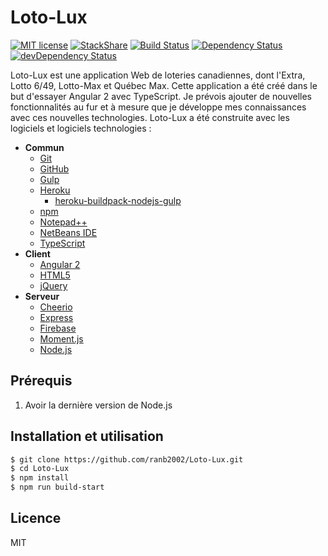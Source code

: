 # Loto-Lux
[![MIT license](http://img.shields.io/badge/license-MIT-brightgreen.svg)](http://opensource.org/licenses/MIT)
[![StackShare](http://img.shields.io/badge/tech-stack-0690fa.svg?style=flat)](http://stackshare.io/ranb2002/loto-lux)
[![Build Status](https://travis-ci.org/ranb2002/Loto-Lux.svg?branch=master)](https://travis-ci.org/ranb2002/Loto-Lux)
[![Dependency Status](https://david-dm.org/ranb2002/loto-lux.svg)](https://david-dm.org/ranb2002/loto-lux)
[![devDependency Status](https://david-dm.org/ranb2002/loto-lux/dev-status.svg)](https://david-dm.org/ranb2002/loto-lux#info=devDependencies)

Loto-Lux est une application Web de loteries canadiennes, dont l'Extra, Lotto 6/49, Lotto-Max et Québec Max. Cette application a été créé dans le but d'essayer Angular 2 avec TypeScript. Je prévois ajouter de nouvelles fonctionnalités au fur et à mesure que je développe mes connaissances avec ces nouvelles technologies. Loto-Lux a été construite avec les logiciels et logiciels technologies :

* **Commun**
  * [Git]
  * [GitHub]
  * [Gulp]
  * [Heroku]
    * [heroku-buildpack-nodejs-gulp](https://github.com/appstack/heroku-buildpack-nodejs-gulp)
  * [npm]
  * [Notepad++]
  * [NetBeans IDE]
  * [TypeScript]
* **Client**
  * [Angular 2]
  * [HTML5]
  * [jQuery]
* **Serveur**
  * [Cheerio]
  * [Express]
  * [Firebase]
  * [Moment.js]
  * [Node.js]

## Prérequis

1. Avoir la dernière version de Node.js

## Installation et utilisation
```bash
$ git clone https://github.com/ranb2002/Loto-Lux.git
$ cd Loto-Lux
$ npm install
$ npm run build-start
```

## Licence

MIT

[Angular 2]: <https://angular.io/>
[Cheerio]: <https://cheerio.js.org/>
[Express]: <http://expressjs.com/>
[Firebase]: <https://firebase.google.com/>
[GitHub]: <https://github.com/>
[Git]: <https://git-scm.com/>
[Gulp]: <http://gulpjs.com/>
[Heroku]: <https://www.heroku.com/>
[HTML5]: <https://developer.mozilla.org/fr/docs/Web/Guide/HTML/HTML5>
[jQuery]: <https://jquery.com/>
[Moment.js]: <http://momentjs.com/>
[NetBeans IDE]: <https://netbeans.org/>
[Node.js]: <https://nodejs.org/en/>
[Notepad++]: <https://notepad-plus-plus.org/>
[npm]: <https://www.npmjs.com/>
[TypeScript]: <https://www.typescriptlang.org/>